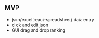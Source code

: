 ## MVP

* json/excel(react-spreadsheet) data entry
* click and edit json
* GUI drag and drop ranking